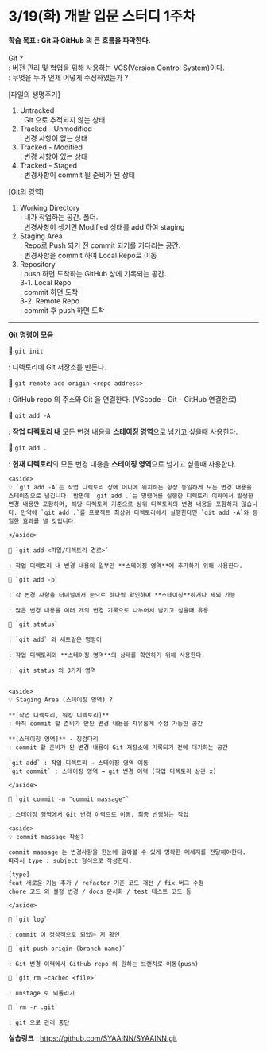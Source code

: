# 3/19(화) 개발 입문 스터디 1주차

#### 학습 목표 : Git 과 GitHub 의 큰 흐름을 파악한다.

Git ?  
: 버전 관리 및 협업을 위해 사용하는 VCS(Version Control System)이다.  
: 무엇을 누가 언제 어떻게 수정하였는가 ?

[파일의 생명주기]

1. Untracked  
   : Git 으로 추적되지 않는 상태
2. Tracked - Unmodified  
   : 변경 사항이 없는 상태
3. Tracked - Moditied  
   : 변경 사항이 있는 상태
4. Tracked - Staged  
   : 변경사항이 commit 될 준비가 된 상태

[Git의 영역]

1. Working Directory  
   : 내가 작업하는 공간. 폴더.  
   : 변경사항이 생기면 Modified 상태를 add 하여 staging
2. Staging Area  
   : Repo로 Push 되기 전 commit 되기를 기다리는 공간.  
   : 변경사항을 commit 하여 Local Repo로 이동
3. Repository  
   : push 하면 도착하는 GitHub 상에 기록되는 공간.  
   3-1. Local Repo  
   : commit 하면 도착  
   3-2. Remote Repo  
   : commit 후 push 하면 도착

---

**Git 명령어 모음**

📌 `git init`

: 디렉토리에 Git 저장소를 만든다.

📌 `git remote add origin <repo address>`

: GitHub repo 의 주소와 Git 을 연결한다. (VScode - Git - GitHub 연결완료)

📌 `git add -A`

: **작업 디렉토리 내** 모든 변경 내용을 **스테이징 영역**으로 넘기고 싶을때 사용한다.

📌 `git add .`

: **현재 디렉토리**의 모든 변경 내용을 **스테이징 영역**으로 넘기고 싶을때 사용한다.

    <aside>
    💡 `git add -A`는 작업 디렉토리 상에 어디에 위치하든 항상 동일하게 모든 변경 내용을 스테이징으로 넘깁니다. 반면에 `git add .`는 명령어를 실행한 디렉토리 이하에서 발생한 변경 내용만 포함하며, 해당 디렉토리 기준으로 상위 디렉토리의 변경 내용을 포함하지 않습니다. 만약에 `git add .`를 프로젝트 최상위 디렉토리에서 실행한다면 `git add -A`와 동일한 효과를 낼 것입니다.

    </aside>

    📌 `git add <파일/디렉토리 경로>`

    : 작업 디렉토리 내 변경 내용의 일부만 **스테이징 영역**에 추가하기 위해 사용한다.

    📌 `git add -p`

    : 각 변경 사항을 터미널에서 눈으로 하나씩 확인하며 **스테이징**하거나 제외 가능

    : 많은 변경 내용을 여러 개의 변경 기록으로 나누어서 남기고 싶을때 유용

    📌 `git status`

    : `git add` 와 세트같은 명령어

    : 작업 디렉토리와 **스테이징 영역**의 상태를 확인하기 위해 사용한다.

    : `git status`의 3가지 영역


    <aside>
    💡 Staging Area (스테이징 영역) ?

    **[작업 디렉토리, 워킹 디렉토리]**
    : 아직 commit 할 준비가 안된 변경 내용을 자유롭게 수정 가능한 공간

    **[스테이징 영역]** - 징검다리
    : commit 할 준비가 된 변경 내용이 Git 저장소에 기록되기 전에 대기하는 공간

    `git add` : 작업 디렉토리 → 스테이징 영역 이동
    `git commit` : 스테이징 영역 → git 변경 이력 (작업 디렉토리 상관 x)

    </aside>

    📌 `git commit -m "commit massage"`

    : 스테이징 영역에서 Git 변경 이력으로 이동. 최종 반영하는 작업

    <aside>
    💡 commit massage 작성?

    commit massage 는 변경사항을 한눈에 알아볼 수 있게 명확한 메세지를 전달해야한다.
    따라서 type : subject 형식으로 작성한다.

    [type]
    feat 새로운 기능 추가 / refactor 기존 코드 개선 / fix 버그 수정
    chore 코드 외 설정 변경 / docs 문서화 / test 테스트 코드 등

    </aside>

    📌 `git log`

    : commit 이 정상적으로 되었는 지 확인

    📌 `git push origin (branch name)`

    : Git 변경 이력에서 GitHub repo 의 원하는 브랜치로 이동(push)

    📌 `git rm —cached <file>`

    : unstage 로 되돌리기

    📌 `rm -r .git`

    : git 으로 관리 중단

**실습링크**
: <https://github.com/SYAAINN/SYAAINN.git>

